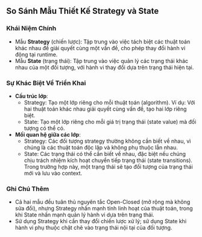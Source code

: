 ## So Sánh Mẫu Thiết Kế Strategy và State

### Khái Niệm Chính
- Mẫu **Strategy** (chiến lược): Tập trung vào việc tách biệt các thuật toán khác nhau để giải quyết cùng một vấn đề, cho phép thay đổi hành vi động tại runtime.
- Mẫu **State** (trạng thái): Tập trung vào việc quản lý các trạng thái khác nhau của một đối tượng, với hành vi thay đổi dựa trên trạng thái hiện tại.

### Sự Khác Biệt Về Triển Khai
- **Cấu trúc lớp**:
  - Strategy: Tạo một lớp riêng cho mỗi thuật toán (algorithm). Ví dụ: Với hai thuật toán khác nhau giải quyết cùng vấn đề, tạo hai lớp riêng biệt.
  - State: Tạo một lớp riêng cho mỗi giá trị trạng thái (state value) mà đối tượng có thể có.
- **Mối quan hệ giữa các lớp**:
  - Strategy: Các đối tượng strategy thường không cần biết về nhau, vì chúng là các thuật toán độc lập và không phụ thuộc lẫn nhau.
  - State: Các trạng thái có thể cần biết về nhau, đặc biệt nếu chúng chịu trách nhiệm kích hoạt chuyển tiếp trạng thái (state transitions). Trong trường hợp này, một trạng thái sẽ tạo đối tượng của trạng thái mới và lưu vào context.

### Ghi Chú Thêm
- Cả hai mẫu đều tuân thủ nguyên tắc Open-Closed (mở rộng mà không sửa đổi), nhưng Strategy nhấn mạnh tính linh hoạt của thuật toán, trong khi State nhấn mạnh quản lý hành vi dựa trên trạng thái.
- Sử dụng Strategy khi cần thay đổi chiến lược xử lý; sử dụng State khi hành vi phụ thuộc chặt chẽ vào trạng thái nội tại của đối tượng.